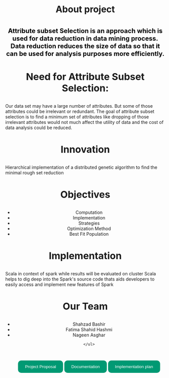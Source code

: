 

<h1 style="text-align:center;"> About project<h1>
  
  
  
  
  
  
  
  <p style="text-align:center;color: black;font-size:20px;">Attribute subset Selection is an approach which is used for data reduction in data mining process. Data reduction reduces the size of data so that it can be used for analysis purposes more efficiently.</p>
  <h3 style="text-align:center; font-size: 30px">Need for Attribute Subset Selection:</h3>
  <p>Our data set may have a large number of attributes. But some of those attributes could be irrelevant or redundant. The goal of attribute subset selection is to find a minimum set of attributes like dropping of those irrelevant attributes would not much affect the utility of data and the cost of data analysis could be reduced.</p>

<h3 style="text-align:center; font-size: 30px"> Innovation</h3>
<p> Hierarchical implementation of a distributed genetic algorithm to find the minimal rough set reduction</p>
<h3 style="text-align:center; font-size: 30px">Objectives</h3>
  <ul style="text-align:center; " >
      <li>Computation</li>
        <li>Implementation</li>
          <li>Strategies</li>
            <li>Optimization Method</li>
  <li> Best Fit Population</li>
    </ul>
    
<h3 style="text-align:center; font-size: 30px"> Implementation</h3>
<p> Scala in context of spark while results will be evaluated on cluster Scala helps to dig deep into the Spark's source code thats aids developers to easily access and implement new features of Spark
<h3 style="text-align:center; font-size: 30px"> Our Team</h3>
 <ul style="text-align:center; ">
      <li>Shahzad Bashir</li>
        <li>Fatima Shahid Hashmi</li>
          <li>Nageen Asghar</li>
          
    </ul>
   
<button  style=" margin-top:30px; padding: 10px 20px;  border-radius: 10px;  background-color:   #009973; border: 2px solid  #009973; color:white;" type="button" name="button" id="btn">
<a  style="text-decoration: none; color:white;"href="#">Project Proposal</a>
</button>

<button  style=" margin-top:30px; padding: 10px 20px;  border-radius: 10px;  background-color:   #009973; border: 2px solid  #009973; color:white;" type="button" name="button" id="btn">
<a  style="text-decoration: none; color:white;"href="#">Documentation</a>
</button>

<button  style=" margin-top:30px; padding: 10px 20px;  border-radius: 10px;  background-color:   #009973; border: 2px solid  #009973; color:white;" type="button" name="button" id="btn">
<a  style="text-decoration: none; color:white;"href="#">Implementation plan</a>
</button>

